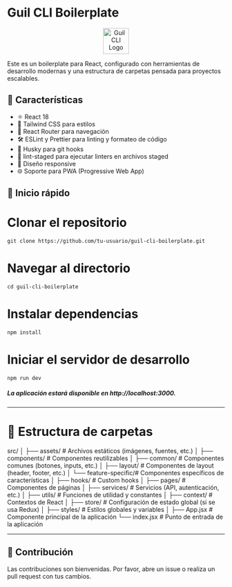 # Guil CLI Boilerplate

<p align="center">
  <img src="https://res.cloudinary.com/dfgjenml4/image/upload/v1719332141/qjksfaro2bwdpjsm8fjx.png" alt="Guil CLI Logo" width="60" height="60">
</p>

Este es un boilerplate para React, configurado con herramientas de desarrollo modernas y una estructura de carpetas pensada para proyectos escalables.

## 🚀 Características

- ⚛️ React 18
- 🎨 Tailwind CSS para estilos
- 🧭 React Router para navegación
- 🛠 ESLint y Prettier para linting y formateo de código
- 🐶 Husky para git hooks
- 🚫 lint-staged para ejecutar linters en archivos staged
- 📱 Diseño responsive
- 🌐 Soporte para PWA (Progressive Web App)

## 🏁 Inicio rápido


# Clonar el repositorio
    git clone https://github.com/tu-usuario/guil-cli-boilerplate.git

# Navegar al directorio
    cd guil-cli-boilerplate

# Instalar dependencias
    npm install

# Iniciar el servidor de desarrollo
    npm run dev

##### La aplicación estará disponible en http://localhost:3000.


------------


# 📁 Estructura de carpetas
src/
│
├── assets/              # Archivos estáticos (imágenes, fuentes, etc.)
│
├── components/          # Componentes reutilizables
│   ├── common/          # Componentes comunes (botones, inputs, etc.)
│   ├── layout/          # Componentes de layout (header, footer, etc.)
│   └── feature-specific/# Componentes específicos de características
│
├── hooks/               # Custom hooks
│
├── pages/               # Componentes de páginas
│
├── services/            # Servicios (API, autenticación, etc.)
│
├── utils/               # Funciones de utilidad y constantes
│
├── context/             # Contextos de React
│
├── store/               # Configuración de estado global (si se usa Redux)
│
├── styles/              # Estilos globales y variables
│
├── App.jsx              # Componente principal de la aplicación
└── index.jsx            # Punto de entrada de la aplicación


------------


## 🤝 Contribución
Las contribuciones son bienvenidas. Por favor, abre un issue o realiza un pull request con tus cambios.